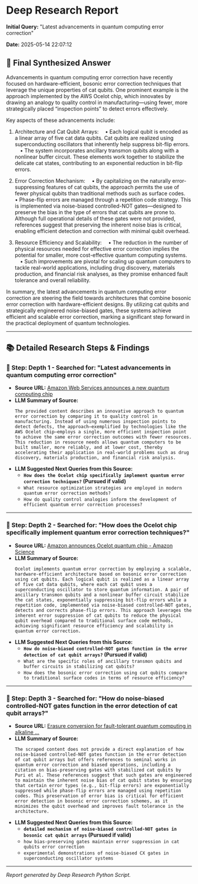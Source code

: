 # Deep Research Report

**Initial Query:** "Latest advancements in quantum computing error correction"

**Date:** 2025-05-14 22:07:12

## 🏁 Final Synthesized Answer

Advancements in quantum computing error correction have recently focused on hardware-efficient, bosonic error correction techniques that leverage the unique properties of cat qubits. One prominent example is the approach implemented by the AWS Ocelot chip, which innovates by drawing an analogy to quality control in manufacturing—using fewer, more strategically placed “inspection points” to detect errors effectively.

Key aspects of these advancements include:

1. Architecture and Cat Qubit Arrays:
 • Each logical qubit is encoded as a linear array of five cat data qubits. Cat qubits are realized using superconducting oscillators that inherently help suppress bit-flip errors.
 • The system incorporates ancillary transmon qubits along with a nonlinear buffer circuit. These elements work together to stabilize the delicate cat states, contributing to an exponential reduction in bit-flip errors.

2. Error Correction Mechanism:
 • By capitalizing on the naturally error-suppressing features of cat qubits, the approach permits the use of fewer physical qubits than traditional methods such as surface codes.
 • Phase-flip errors are managed through a repetition code strategy. This is implemented via noise-biased controlled-NOT gates—designed to preserve the bias in the type of errors that cat qubits are prone to. Although full operational details of these gates were not provided, references suggest that preserving the inherent noise bias is critical, enabling efficient detection and correction with minimal qubit overhead.

3. Resource Efficiency and Scalability:
 • The reduction in the number of physical resources needed for effective error correction implies the potential for smaller, more cost-effective quantum computing systems.
 • Such improvements are pivotal for scaling up quantum computers to tackle real-world applications, including drug discovery, materials production, and financial risk analyses, as they promise enhanced fault tolerance and overall reliability.

In summary, the latest advancements in quantum computing error correction are steering the field towards architectures that combine bosonic error correction with hardware-efficient designs. By utilizing cat qubits and strategically engineered noise-biased gates, these systems achieve efficient and scalable error correction, marking a significant step forward in the practical deployment of quantum technologies.

---

## 📚 Detailed Research Steps & Findings

### 🔎 Step: Depth 1 - Searched for: "Latest advancements in quantum computing error correction"

- **Source URL:** [Amazon Web Services announces a new quantum computing chip](https://www.aboutamazon.com/news/aws/quantum-computing-aws-ocelot-chip)
- **LLM Summary of Source:**
  ```text
  The provided content describes an innovative approach to quantum error correction by comparing it to quality control in manufacturing. Instead of using numerous inspection points to detect defects, the approach—exemplified by technologies like the AWS Ocelot chip—employs a single, more efficient inspection point to achieve the same error correction outcomes with fewer resources. This reduction in resource needs allows quantum computers to be built smaller, more reliably, and at lower cost, thereby accelerating their application in real-world problems such as drug discovery, materials production, and financial risk analysis.
  ```
- **LLM Suggested Next Queries from this Source:**
  - **`How does the Ocelot chip specifically implement quantum error correction techniques?` (Pursued if valid)**
  - `What resource optimization strategies are employed in modern quantum error correction methods?`
  - `How do quality control analogies inform the development of efficient quantum error correction processes?`

---

### 🔎 Step: Depth 2 - Searched for: "How does the Ocelot chip specifically implement quantum error correction techniques?"

- **Source URL:** [Amazon announces Ocelot quantum chip - Amazon Science](https://www.amazon.science/blog/amazon-announces-ocelot-quantum-chip)
- **LLM Summary of Source:**
  ```text
  Ocelot implements quantum error correction by employing a scalable, hardware-efficient architecture based on bosonic error correction using cat qubits. Each logical qubit is realized as a linear array of five cat data qubits, where each cat qubit uses a superconducting oscillator to store quantum information. A pair of ancillary transmon qubits and a nonlinear buffer circuit stabilize the cat states, exponentially suppressing bit-flip errors while a repetition code, implemented via noise-biased controlled-NOT gates, detects and corrects phase-flip errors. This approach leverages the inherent error suppression of cat qubits to reduce the physical qubit overhead compared to traditional surface code methods, achieving significant resource efficiency and scalability in quantum error correction.
  ```
- **LLM Suggested Next Queries from this Source:**
  - **`How do noise-biased controlled-NOT gates function in the error detection of cat qubit arrays?` (Pursued if valid)**
  - `What are the specific roles of ancillary transmon qubits and buffer circuits in stabilizing cat qubits?`
  - `How does the bosonic error correction using cat qubits compare to traditional surface codes in terms of resource efficiency?`

---

### 🔎 Step: Depth 3 - Searched for: "How do noise-biased controlled-NOT gates function in the error detection of cat qubit arrays?"

- **Source URL:** [Erasure conversion for fault-tolerant quantum computing in alkaline ...](https://www.nature.com/articles/s41467-022-32094-6)
- **LLM Summary of Source:**
  ```text
  The scraped content does not provide a direct explanation of how noise‐biased controlled-NOT gates function in the error detection of cat qubit arrays but offers references to seminal works in quantum error correction and biased operations, including a citation on bias-preserving gates with stabilized cat qubits by Puri et al. These references suggest that such gates are engineered to maintain the inherent noise bias of cat qubit states by ensuring that certain error types (e.g., bit-flip errors) are exponentially suppressed while phase-flip errors are managed using repetition codes. This preservation of error bias is critical for efficient error detection in bosonic error correction schemes, as it minimizes the qubit overhead and improves fault tolerance in the architecture.
  ```
- **LLM Suggested Next Queries from this Source:**
  - **`detailed mechanism of noise-biased controlled-NOT gates in bosonic cat qubit arrays` (Pursued if valid)**
  - `how bias-preserving gates maintain error suppression in cat qubits error correction`
  - `experimental demonstrations of noise-biased CX gates in superconducting oscillator systems`

---



*Report generated by Deep Research Python Script.*
